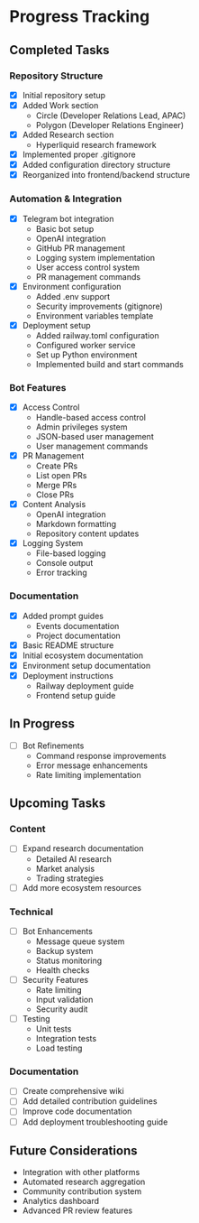 # Progress Tracking

## Completed Tasks
### Repository Structure
- [x] Initial repository setup
- [x] Added Work section
  - Circle (Developer Relations Lead, APAC)
  - Polygon (Developer Relations Engineer)
- [x] Added Research section
  - Hyperliquid research framework
- [x] Implemented proper .gitignore
- [x] Added configuration directory structure
- [x] Reorganized into frontend/backend structure

### Automation & Integration
- [x] Telegram bot integration
  - Basic bot setup
  - OpenAI integration
  - GitHub PR management
  - Logging system implementation
  - User access control system
  - PR management commands
- [x] Environment configuration
  - Added .env support
  - Security improvements (gitignore)
  - Environment variables template
- [x] Deployment setup
  - Added railway.toml configuration
  - Configured worker service
  - Set up Python environment
  - Implemented build and start commands

### Bot Features
- [x] Access Control
  - Handle-based access control
  - Admin privileges system
  - JSON-based user management
  - User management commands
- [x] PR Management
  - Create PRs
  - List open PRs
  - Merge PRs
  - Close PRs
- [x] Content Analysis
  - OpenAI integration
  - Markdown formatting
  - Repository content updates
- [x] Logging System
  - File-based logging
  - Console output
  - Error tracking

### Documentation
- [x] Added prompt guides
  - Events documentation
  - Project documentation
- [x] Basic README structure
- [x] Initial ecosystem documentation
- [x] Environment setup documentation
- [x] Deployment instructions
  - Railway deployment guide
  - Frontend setup guide

## In Progress
- [ ] Bot Refinements
  - Command response improvements
  - Error message enhancements
  - Rate limiting implementation

## Upcoming Tasks
### Content
- [ ] Expand research documentation
  - Detailed AI research
  - Market analysis
  - Trading strategies
- [ ] Add more ecosystem resources

### Technical
- [ ] Bot Enhancements
  - Message queue system
  - Backup system
  - Status monitoring
  - Health checks
- [ ] Security Features
  - Rate limiting
  - Input validation
  - Security audit
- [ ] Testing
  - Unit tests
  - Integration tests
  - Load testing

### Documentation
- [ ] Create comprehensive wiki
- [ ] Add detailed contribution guidelines
- [ ] Improve code documentation
- [ ] Add deployment troubleshooting guide

## Future Considerations
- Integration with other platforms
- Automated research aggregation
- Community contribution system
- Analytics dashboard
- Advanced PR review features